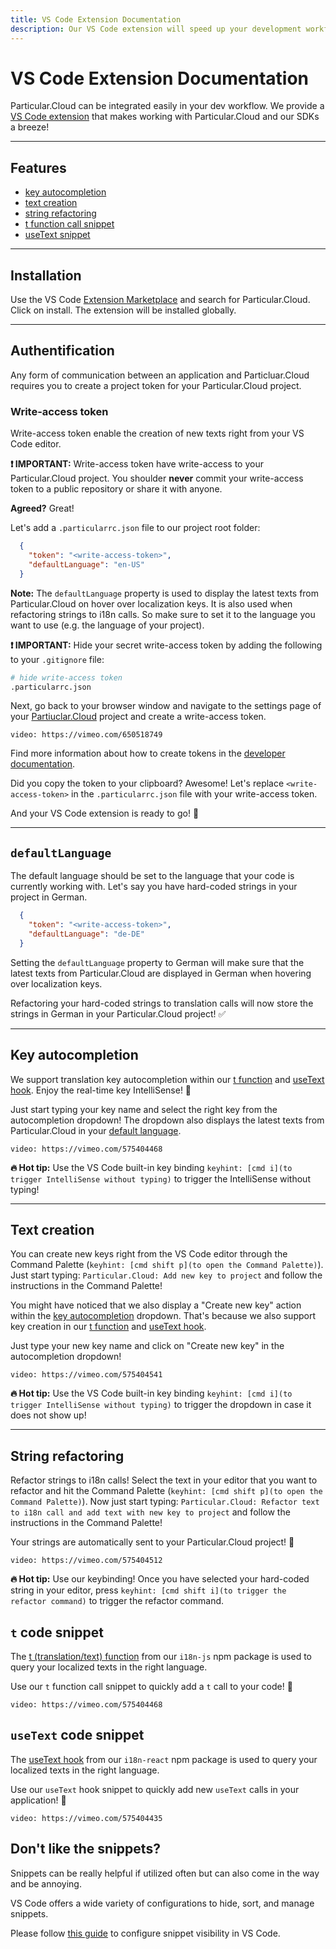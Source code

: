 ```yaml
---
title: VS Code Extension Documentation
description: Our VS Code extension will speed up your development workflow immensely! Create new texts right from your editor, refactor strings to translation calls for both JavaScript and React projects, and read the latest texts from Particular.Cloud by hovering over your localization keys!
---
```


# VS Code Extension Documentation

Particular.Cloud can be integrated easily in your dev workflow.
We provide a [VS Code extension](https://marketplace.visualstudio.com/items?itemName=particular-cloud.particular-cloud)
that makes working with Particular.Cloud and our SDKs a breeze!

---

## Features

- [key autocompletion](#key-autocompletion)
- [text creation](#text-creation)
- [string refactoring](#string-refactoring)
- [t function call snippet](#t-code-snippet)
- [useText snippet](#usetext-code-snippet)

---

## Installation

Use the VS Code [Extension Marketplace](https://code.visualstudio.com/docs/editor/extension-marketplace)
and search for Particular.Cloud. Click on install. The extension will be installed globally.

---

## Authentification

Any form of communication between an application and Particluar.Cloud requires you to create a project token for your Particular.Cloud project.

### Write-access token

Write-access token enable the creation of new texts right from your VS Code editor.

**❗ IMPORTANT:** Write-access token have write-access to your Particular.Cloud project. You shoulder **never** commit your write-access token to a public repository or share it with anyone.

**Agreed?** Great!

Let's add a `.particularrc.json` file to our project root folder:

```json
  {
    "token": "<write-access-token>",
    "defaultLanguage": "en-US"
  }
```

**Note:** The `defaultLanguage` property is used to display the latest texts from Particular.Cloud on hover over localization keys. It is also used when refactoring strings to i18n calls. So make sure to set it to the language you want to use (e.g. the language of your project).

**❗ IMPORTANT:** Hide your secret write-access token by adding the following to your `.gitignore` file:

```bash
# hide write-access token
.particularrc.json
```

Next, go back to your browser window and navigate to the settings page of your [Partiuclar.Cloud](https://particular.cloud) project and create a write-access token.

`video: https://vimeo.com/650518749`

Find more information about how to create tokens in the [developer documentation](/documentation/developers/v1).

Did you copy the token to your clipboard? Awesome! Let's replace `<write-access-token>` in the `.particularrc.json` file with your write-access token.

And your VS Code extension is ready to go! 🚀

---

## `defaultLanguage`

The default language should be set to the language that your code is currently working with. Let's say you have hard-coded strings in your project in German.

```json
  {
    "token": "<write-access-token>",
    "defaultLanguage": "de-DE"
  }
```

Setting the `defaultLanguage` property to German will make sure that the latest texts from Particular.Cloud are displayed in German when hovering over localization keys. 

Refactoring your hard-coded strings to translation calls will now store the strings in German in your Particular.Cloud project! ✅

---

## Key autocompletion

We support translation key autocompletion within our [t function](/documentation/developers/v1/javascript-api#t) and [useText hook](/documentation/developers/v1/react-api#usetext). Enjoy the real-time key IntelliSense! 🚀

Just start typing your key name and select the right key from the autocompletion dropdown! The dropdown also displays the latest texts from Particular.Cloud in your [default language](#defaultlanguage).

`video: https://vimeo.com/575404468`

**🔥 Hot tip:** Use the VS Code built-in key binding `keyhint: [cmd i](to trigger IntelliSense without typing)` to trigger the IntelliSense without typing!

---

## Text creation

You can create new keys right from the VS Code editor through the Command Palette (`keyhint: [cmd shift p](to open the Command Palette)`). Just start typing: `Particular.Cloud: Add new key to project` and follow the instructions in the Command Palette!

You might have noticed that we also display a "Create new key" action within the [key autocompletion](#key-autocompletion) dropdown. That's because we also support key creation in our [t function](/documentation/developers/v1/javascript-api#t) and [useText hook](/documentation/developers/v1/react-api#usetext).

Just type your new key name and click on "Create new key" in the autocompletion dropdown!

`video: https://vimeo.com/575404541`

**🔥 Hot tip:** Use the VS Code built-in key binding `keyhint: [cmd i](to trigger IntelliSense without typing)` to trigger the dropdown in case it does not show up!

---

## String refactoring

Refactor strings to i18n calls! Select the text in your editor that you want to refactor and hit the Command Palette (`keyhint: [cmd shift p](to open the Command Palette)`). Now just start typing: `Particular.Cloud: Refactor text to i18n call and add text with new key to project` and follow the instructions in the Command Palette!

Your strings are automatically sent to your Particular.Cloud project! 🚀

`video: https://vimeo.com/575404512`

**🔥 Hot tip:** Use our keybinding! Once you have selected your hard-coded string in your editor, press `keyhint: [cmd shift i](to trigger the refactor command)` to trigger the refactor command.

## `t` code snippet

The [t (translation/text) function](/documentation/developers/v1/javascript-api#t) from our `i18n-js` npm package is used to query your localized texts in the right language.

Use our `t` function call snippet to quickly add a `t` call to your code! 🚀

`video: https://vimeo.com/575404468`

## `useText` code snippet

The [useText hook](/documentation/developers/v1/react-api#usetext) from our `i18n-react` npm package is used to query your localized texts in the right language.

Use our `useText` hook snippet to quickly add new `useText` calls in your application! 🚀

`video: https://vimeo.com/575404435`

## Don't like the snippets?

Snippets can be really helpful if utilized often but can also come in the way and be annoying.

VS Code offers a wide variety of configurations to hide, sort, and manage snippets.

Please follow [this guide](https://code.visualstudio.com/docs/editor/userdefinedsnippets#_can-i-remove-snippets-from-intellisense) to configure snippet visibility in VS Code.